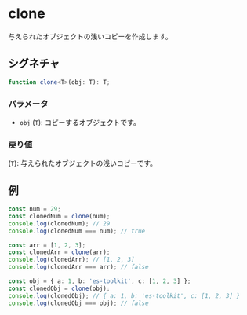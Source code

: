 # clone

与えられたオブジェクトの浅いコピーを作成します。

## シグネチャ

```typescript
function clone<T>(obj: T): T;
```

### パラメータ

- `obj` (`T`): コピーするオブジェクトです。

### 戻り値

(`T`): 与えられたオブジェクトの浅いコピーです。

## 例

```typescript
const num = 29;
const clonedNum = clone(num);
console.log(clonedNum); // 29
console.log(clonedNum === num); // true

const arr = [1, 2, 3];
const clonedArr = clone(arr);
console.log(clonedArr); // [1, 2, 3]
console.log(clonedArr === arr); // false

const obj = { a: 1, b: 'es-toolkit', c: [1, 2, 3] };
const clonedObj = clone(obj);
console.log(clonedObj); // { a: 1, b: 'es-toolkit', c: [1, 2, 3] }
console.log(clonedObj === obj); // false
```
